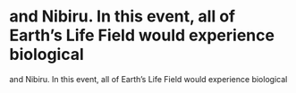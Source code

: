 # and Nibiru. In this event, all of Earth’s Life Field would experience biological

and Nibiru. In this event, all of Earth’s Life Field would experience biological